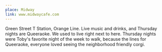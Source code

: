 ```yaml
---
place: Midway
link: www.midwaycafe.com
---
```

Green Street T Station, Orange Line. Live music and drinks, and Thursday nights are Queeraoke.  We used to live right next to here.  Thursday nights were Toby's favorite night of the week to walk, because the lines for Queeraoke, everyone loved seeing the neighborhood friendly corgi.